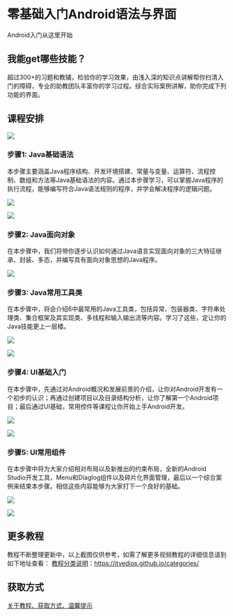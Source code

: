 # 零基础入门Android语法与界面

Android入门从这里开始

## 我能get哪些技能？

超过300+的习题和教辅，检验你的学习效果，由浅入深的知识点讲解帮你扫清入门的障碍，专业的助教团队丰富你的学习过程。综合实际案例讲解，助你完成下列功能的界面。

## 课程安排

![](imgm/零基础入门Android语法与界面1.png)

<!--more-->

### 步骤1: Java基础语法

本步骤主要涵盖Java程序结构、开发环境搭建、常量与变量、运算符、流程控制、数组和方法等Java基础语法的内容。通过本步骤学习，可以掌握Java程序的执行流程，能够编写符合Java语法规则的程序，并学会解决程序的逻辑问题。

![](imgm/零基础入门Android语法与界面2.png)

![](imgm/零基础入门Android语法与界面3.png)

### 步骤2: Java面向对象

在本步骤中，我们将带你逐步认识如何通过Java语言实现面向对象的三大特征继承、封装、多态，并编写具有面向对象思想的Java程序。

![](imgm/零基础入门Android语法与界面4.png)

### 步骤3: Java常用工具类

在本步骤中，将会介绍6中最常用的Java工具类，包括异常、包装器类、字符串处理类、集合框架及其实现类、多线程和输入输出流等内容。学习了这些，定让你的Java技能更上一层楼。

![](imgm/零基础入门Android语法与界面5.png)

![](imgm/零基础入门Android语法与界面6.png)

### 步骤4: UI基础入门

在本步骤中，先通过对Android概况和发展前景的介绍，让你对Android开发有一个初步的认识；再通过创建项目以及目录结构分析，让你了解第一个Android项目；最后通过UI基础，常用控件等课程让你开始上手Android开发。

![](imgm/零基础入门Android语法与界面7.png)

![](imgm/零基础入门Android语法与界面8.png)

### 步骤5: UI常用组件

在本步骤中将为大家介绍相对布局以及新推出的约束布局，全新的Android Studio开发工具，Menu和Diaglog组件以及碎片化界面管理，最后以一个综合案例来结束本步骤。相信这些内容能够为大家打下一个良好的基础。

![](imgm/零基础入门Android语法与界面9.png)

![](imgm/零基础入门Android语法与界面10.png)

## 更多教程

教程不断整理更新中，以上截图仅供参考，如需了解更多视频教程的详细信息请到如下地址查看：
[教程分类说明](https://itvedios.github.io/categories/)：<https://itvedios.github.io/categories/>

## 获取方式

[关于教程、获取方式、温馨提示](https://itvedios.github.io/about/)
